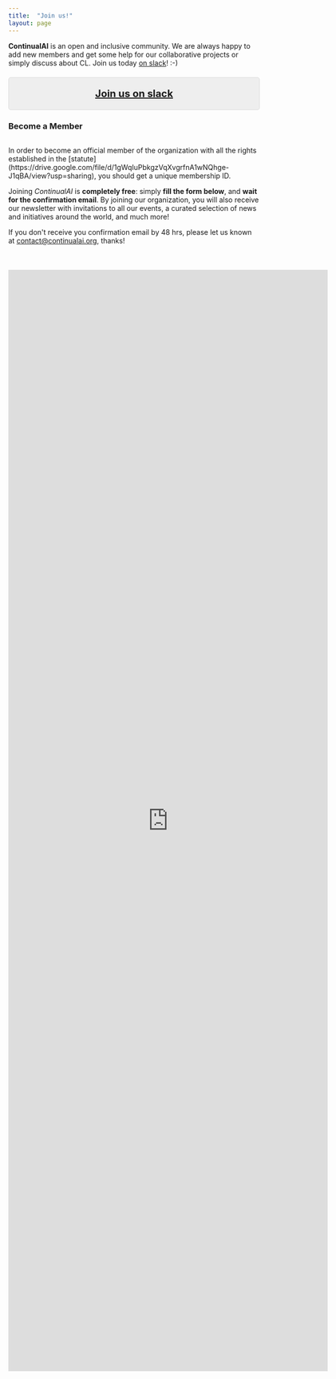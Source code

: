 ```yaml
---
title:  "Join us!"
layout: page
---
```


**ContinualAI** is an open and inclusive community. We are always happy to add new members and get some help for our collaborative projects or simply discuss about CL. Join us today [on slack](https://continualai.herokuapp.com/)! :-)

<p style="text-align:center; background: rgba(0,0,0,0.06) none repeat scroll 0% 0%; border: 1px solid rgb(222, 222, 222); padding: 1em; border-radius: 5px; margin-top:20px; font-size: 20px"><a href="https://join.slack.com/t/continualai/shared_invite/enQtNjQxNDYwMzkxNzk0LTBhYjg2MjM0YTM2OWRkNDYzOGE0ZTIzNDQ0ZGMzNDE3ZGUxNTZmNmM1YzJiYzgwMTkyZDQxYTlkMTI3NzZkNjU" target="_blank"><strong>Join us on slack</strong></a>
</p>

<h3 id="board" style="margin-bottom:30px">Become a Member</h3>
In order to become an official member of the organization with all the rights established in the [statute](https://drive.google.com/file/d/1gWqIuPbkgzVqXvgrfnA1wNQhge-J1qBA/view?usp=sharing), you should get a unique membership ID.

Joining *ContinualAI* is **completely free**: simply **fill the form below**, and **wait for the confirmation email**. By joining our organization, you will also receive our newsletter with invitations to all our events, a curated selection of news and initiatives around the world, and much more!

If you don't receive you confirmation email by 48 hrs, please let us known at contact@continualai.org, thanks!

<p style="text-align: center; margin-top:50px">
<iframe src="https://docs.google.com/forms/d/e/1FAIpQLSdtAFNFvYsDF3jBMx_Mq6FRUaZe6MCSyMzHJpD_ixVjKsstfw/viewform?embedded=true" width="640" height="2207" frameborder="0" marginheight="0" marginwidth="0">Loading...</iframe>
</p>

